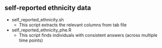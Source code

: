 ## self-reported ethnicity data

- self_reported_ethnicity.sh
  - This script extracts the relevant columns from tab file
- self_reported_ethnicity_phe.R
  - This script finds individuals with consistent answers (across multiple time points)

